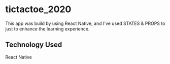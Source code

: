 ﻿# tictactoe_2020
 This app was build by using React Native, and I've used STATES & PROPS to just to enhance the learning experience. 
 
 ## Technology Used 
 React Native
